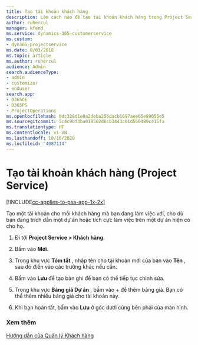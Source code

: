 ```yaml
---
title: Tạo tài khoản khách hàng
description: Làm cách nào để tạo tài khoản khách hàng trong Project Service
author: ruhercul
manager: kfend
ms.service: dynamics-365-customerservice
ms.custom:
- dyn365-projectservice
ms.date: 8/03/2018
ms.topic: article
ms.author: ruhercul
audience: Admin
search.audienceType:
- admin
- customizer
- enduser
search.app:
- D365CE
- D365PS
- ProjectOperations
ms.openlocfilehash: 0dc328d1e0a2deba256dacb1697aee65e89055e5
ms.sourcegitcommit: 5c4c9bf3ba018562d6cb3443c01d550489c415fa
ms.translationtype: HT
ms.contentlocale: vi-VN
ms.lasthandoff: 10/16/2020
ms.locfileid: "4087114"
---
```

# <a name="create-a-customer-account-project-service"></a>Tạo tài khoản khách hàng (Project Service)

[!INCLUDE[cc-applies-to-psa-app-1x-2x](../includes/cc-applies-to-psa-app-1x-2x.md)]

Tạo một tài khoản cho mỗi khách hàng mà bạn đang làm việc với, cho dù bạn đang trích dẫn một dự án hoặc tích cực làm việc trên một dự án hiện có cho họ.  
  
1.  Đi tới **Project Service > Khách hàng**.  
  
2.  Bấm vào **Mới**.  
  
3.  Trong khu vực **Tóm tắt** , nhập tên cho tài khoản mới của bạn vào **Tên** , sau đó điền vào các trường khác nếu cần.  
  
4.  Bấm vào **Lưu** để tạo bản ghi để bạn có thể tiếp tục chỉnh sửa.  
  
5.  Trong khu vực **Bảng giá Dự án** , bấm vào + để thêm bảng giá. Bạn có thể thêm nhiều bảng giá cho tài khoản này.  
  
6.  Khi bạn hoàn tất, bấm vào **Lưu** ở góc dưới cùng bên phải của màn hình.  
  
### <a name="see-also"></a>Xem thêm  
 [Hướng dẫn của Quản lý Khách hàng](../psa/account-manager-guide.md)
